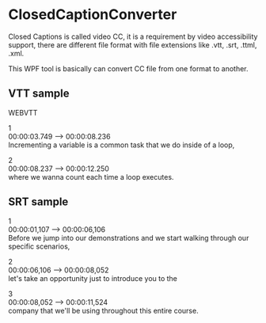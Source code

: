 # ClosedCaptionConverter

Closed Captions is called video CC, it is a requirement by video accessibility support, there are different file format with file extensions like .vtt, .srt, .ttml, .xml.

This WPF tool is basically can convert CC file from one format to another.

## VTT sample
WEBVTT

1  
00:00:03.749 --> 00:00:08.236  
Incrementing a variable is a common
task that we do inside of a loop,

2  
00:00:08.237 --> 00:00:12.250  
where we wanna count each
time a loop executes.

## SRT sample
1  
00:00:01,107 --> 00:00:06,106  
Before we jump into our demonstrations and we start walking through our specific scenarios,

2  
00:00:06,106 --> 00:00:08,052  
let's take an opportunity just to introduce you to the

3  
00:00:08,052 --> 00:00:11,524  
company that we'll be using throughout this entire course.
